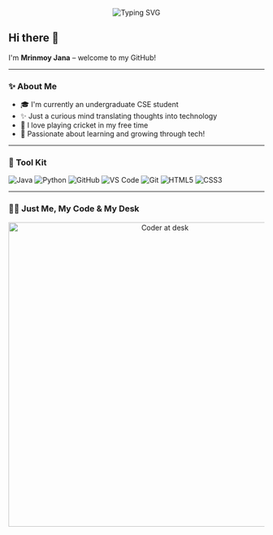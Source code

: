 <p align="center">
  <img src="https://readme-typing-svg.herokuapp.com?font=Fira+Code&weight=500&size=24&pause=1000&color=F75C7E&center=true&vCenter=true&width=435&lines=Hi+there+%F0%9F%91%8B+I'm+Mrinmoy+Jana;Welcome+to+my+GitHub+Profile!;Learning+Everyday%F0%9F%93%9A" alt="Typing SVG" />
</p>

## Hi there 👋

I'm **Mrinmoy Jana** – welcome to my GitHub!

---

### ✨ About Me

- 🎓 I'm currently an undergraduate CSE student  
- ✨ Just a curious mind translating thoughts into technology  
- 🏏 I love playing cricket in my free time  
- 🚀 Passionate about learning and growing through tech!

---

### 🧰 Tool Kit

![Java](https://img.shields.io/badge/-Java-black?style=flat-square&logo=java)
![Python](https://img.shields.io/badge/-Python-black?style=flat-square&logo=python)
![GitHub](https://img.shields.io/badge/-GitHub-black?style=flat-square&logo=github)
![VS Code](https://img.shields.io/badge/-VS%20Code-black?style=flat-square&logo=visual-studio-code)
![Git](https://img.shields.io/badge/-Git-black?style=flat-square&logo=git)
![HTML5](https://img.shields.io/badge/-HTML5-black?style=flat-square&logo=html5)
![CSS3](https://img.shields.io/badge/-CSS3-black?style=flat-square&logo=css3)

---

### 👨‍💻 Just Me, My Code & My Desk

<p align="center">
  <img src="https://cdn.dribbble.com/users/1162077/screenshots/3848914/media/320984a1f5cd5101f1cabeedc98f524d.gif" alt="Coder at desk" width="600"/>
</p>
